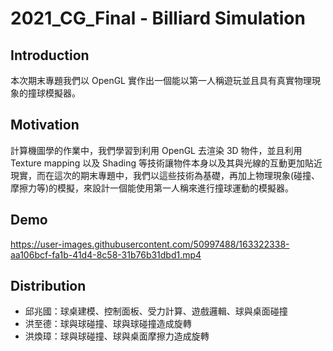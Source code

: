 # 2021_CG_Final - Billiard Simulation

## Introduction
本次期末專題我們以 OpenGL 實作出一個能以第一人稱遊玩並且具有真實物理現象的撞球模擬器。

## Motivation
計算機圖學的作業中，我們學習到利用 OpenGL 去渲染 3D 物件，並且利用 Texture mapping 以及 Shading 等技術讓物件本身以及其與光線的互動更加貼近現實，而在這次的期末專題中，我們以這些技術為基礎，再加上物理現象(碰撞、摩擦力等)的模擬，來設計一個能使用第一人稱來進行撞球運動的模擬器。

## Demo
https://user-images.githubusercontent.com/50997488/163322338-aa106bcf-fa1b-41d4-8c58-31b76b31dbd1.mp4

## Distribution
* 邱兆國：球桌建模、控制面板、受力計算、遊戲邏輯、球與桌面碰撞
* 洪至德：球與球碰撞、球與球碰撞造成旋轉
* 洪煥璋：球與球碰撞、球與桌面摩擦力造成旋轉
